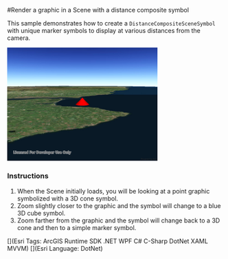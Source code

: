 #Render a graphic in a Scene with a distance composite symbol

This sample demonstrates how to create a `DistanceCompositeSceneSymbol` with unique marker symbols to display at various distances from the camera.

<img src="UseDistanceCompositeSym.jpg" width="350"/>

### Instructions
 1. When the Scene initially loads, you will be looking at a point graphic symbolized with a 3D cone symbol.
 2. Zoom slightly closer to the graphic and the symbol will change to a blue 3D cube symbol.
 3. Zoom farther from the graphic and the symbol will change back to a 3D cone and then to a simple marker symbol.


[](Esri Tags: ArcGIS Runtime SDK .NET WPF C# C-Sharp DotNet XAML MVVM)
[](Esri Language: DotNet)